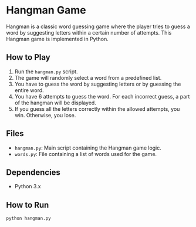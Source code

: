 # Hangman Game

Hangman is a classic word guessing game where the player tries to guess a word by suggesting letters within a certain number of attempts. This Hangman game is implemented in Python.

## How to Play

1. Run the `hangman.py` script.
2. The game will randomly select a word from a predefined list.
3. You have to guess the word by suggesting letters or by guessing the entire word.
4. You have 6 attempts to guess the word. For each incorrect guess, a part of the hangman will be displayed.
5. If you guess all the letters correctly within the allowed attempts, you win. Otherwise, you lose.

## Files

- `hangman.py`: Main script containing the Hangman game logic.
- `words.py`: File containing a list of words used for the game.

## Dependencies

- Python 3.x

## How to Run

```bash
python hangman.py
